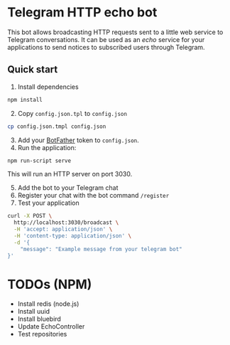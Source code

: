 # Telegram HTTP echo bot

This bot allows broadcasting HTTP requests sent to a little web service to Telegram conversations.
It can be used as an *echo* service for your applications to send notices to subscribed users
through Telegram.

## Quick start

1. Install dependencies

```sh
npm install
```

2. Copy `config.json.tpl` to `config.json`

```sh
cp config.json.tmpl config.json
```

3. Add your [BotFather](https://core.telegram.org/bots#6-botfather) token to `config.json`.
4. Run the application:

```sh
npm run-script serve
```

This will run an HTTP server on port 3030.

5. Add the bot to your Telegram chat
6. Register your chat with the bot command `/register`
7. Test your application

```sh
curl -X POST \
  http://localhost:3030/broadcast \
  -H 'accept: application/json' \
  -H 'content-type: application/json' \
  -d '{
	"message": "Example message from your telegram bot"
}'
```

# TODOs (NPM)
* Install redis (node.js)
* Install uuid
* Install bluebird
* Update EchoController
* Test repositories